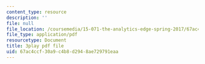 ```yaml
---
content_type: resource
description: ''
file: null
file_location: /coursemedia/15-071-the-analytics-edge-spring-2017/67ac4ccf30a9c4b8d2948ae729791eaa_9aKidJvppF0.pdf
file_type: application/pdf
resourcetype: Document
title: 3play pdf file
uid: 67ac4ccf-30a9-c4b8-d294-8ae729791eaa
---
```

